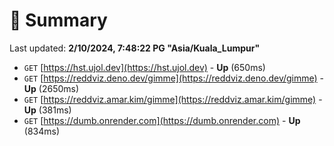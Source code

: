 # 📖 Summary
Last updated: **2/10/2024, 7:48:22 PG "Asia/Kuala_Lumpur"**

- `GET` [https://hst.ujol.dev](https://hst.ujol.dev) - **Up** (650ms)
- `GET` [https://reddviz.deno.dev/gimme](https://reddviz.deno.dev/gimme) - **Up** (2650ms)
- `GET` [https://reddviz.amar.kim/gimme](https://reddviz.amar.kim/gimme) - **Up** (381ms)
- `GET` [https://dumb.onrender.com](https://dumb.onrender.com) - **Up** (834ms)
